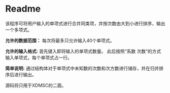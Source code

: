 # Readme
该程序可将用户输入的单项式进行合并同类项，并按次数由大到小进行排序，输出一个多项式。  

**允许的数据范围：**
每次将最多只允许输入40个单项式。  

**允许的输入格式:**
首先键入即将输入的单项式数量。
此后按照“系数 次数”的方式输入单项式，每个单项式占一行。  

**简单说明:**
通过结构体对于单项式中未知数的次数和次方数进行储存，并在归并排序后进行输出。

源码将只用于XDMSC的二面。
